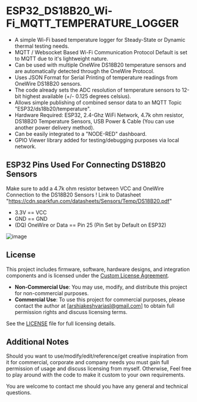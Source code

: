 # ESP32_DS18B20_Wi-Fi_MQTT_TEMPERATURE_LOGGER

- A simple Wi-Fi based temperature logger for Steady-State or Dynamic thermal testing needs.
- MQTT / Websocket Based Wi-Fi Communication Protocol Default is set to MQTT due to it's lightweight nature.
- Can be used with multiple OneWire DS18B20 temperature sensors and are automatically detected through the OneWire Protocol.
- Uses JSON Format for Serial Printing of temperature readings from OneWire DS18B20 sensors.
- The code already sets the ADC resolution of temperature sensors to 12-bit highest available (+/- 0.125 degrees celsius).
- Allows simple publishing of combined sensor data to an MQTT Topic "ESP32/ds18b20/temperature".
- Hardware Required: ESP32, 2.4-Ghz WiFi Network, 4.7k ohm resistor, DS18B20 Temperature Sensors, USB Power & Cable (You can use another power delivery method).
- Can be easily integrated to a "NODE-RED" dashboard.
- GPIO Viewer library added for testing/debugging purposes via local network.

## ESP32 Pins Used For Connecting DS18B20 Sensors
Make sure to add a 4.7k ohm resistor between VCC and OneWire Connection to the DS18B20 Sensors ! 
Link to Datasheet "https://cdn.sparkfun.com/datasheets/Sensors/Temp/DS18B20.pdf"
- 3.3V == VCC
- GND  == GND
- (DQ) OneWire or Data == Pin 25 (Pin Set by Default on ESP32)

![image](https://github.com/user-attachments/assets/f8ad2150-0c79-449b-992c-1d508d654830)

## License

This project includes firmware, software, hardware designs, and integration components and is licensed under the [Custom License Agreement](./LICENSE).

- **Non-Commercial Use**: You may use, modify, and distribute this project for non-commercial purposes.
- **Commercial Use**: To use this project for commercial purposes, please contact the author at [arshiakeshvariasl@gmail.com] to obtain full permission rights and discuss licensing terms.

See the [LICENSE](./LICENSE) file for full licensing details.

## Additional Notes
Should you want to use/modify/edit/reference/get creative inspiration from it for commercial, corporate and company needs you must gain full permission of usage and discuss licensing from myself. Otherwise, Feel free to play around with the code to make it custom to your own requirements. 
  
You are welcome to contact me should you have any general and technical questions.
